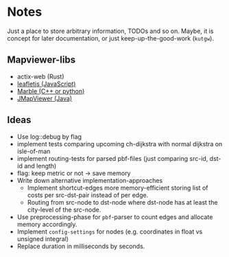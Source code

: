 # Notes

Just a place to store arbitrary information, TODOs and so on.
Maybe, it is concept for later documentation, or just keep-up-the-good-work (`kutgw`).


## Mapviewer-libs

- actix-web (Rust)
- [leafletjs (JavaScript)][leafletjs]
- [Marble (C++ or python)][kde/marble]
- [JMapViewer (Java)][osm/wiki/jmapviewer]


## Ideas

- Use log::debug by flag
- implement tests comparing upcoming ch-dijkstra with normal dijkstra on isle-of-man
- implement routing-tests for parsed pbf-files (just comparing src-id, dst-id and length)
- flag: keep metric or not -> save memory
- Write down alternative implementation-approaches
  - Implement shortcut-edges more memory-efficient storing list of costs per src-dst-pair instead of per edge.
  - Routing from src-node to dst-node where dst-node has at least the city-level of the src-node.
- Use preprocessing-phase for `pbf`-parser to count edges and allocate memory accordingly.
- Implement `config-settings` for nodes (e.g. coordinates in float vs unsigned integral)
- Replace duration in milliseconds by seconds.


[kde/marble]: http://api.kde.org/4.x-api/kdeedu-apidocs/marble/html/namespaceMarble.html
[leafletjs]: https://leafletjs.com/
[osm/wiki/jmapviewer]: https://wiki.openstreetmap.org/wiki/JMapViewer
